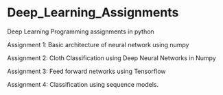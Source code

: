 # Deep_Learning_Assignments
Deep Learning Programming assignments in python

Assignment 1: Basic architecture of neural network using numpy

Assignment 2: Cloth Classification using Deep Neural Networks in Numpy

Assignment 3: Feed forward networks using Tensorflow

Assignment 4: Classification using sequence models.
